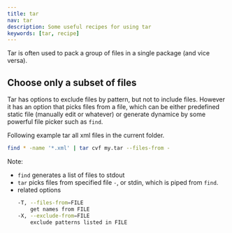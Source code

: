 ```yaml
---
title: tar
nav: tar
description: Some useful recipes for using tar
keywords: [tar, recipe]
---
```



Tar is often used to pack a group of files in a single package (and vice versa).

## Choose only a subset of files

Tar has options to exclude files by pattern, but not
to include files. However it has an option that picks
files from a file, which can be either predefined
static file (manually edit or whatever) or generate dynamice by some powerful file picker such as ``find``.

Following example tar all xml files in the current folder.

```bash
find * -name '*.xml' | tar cvf my.tar --files-from -
```

Note:

* ``find`` generates a list of files to stdout
* ``tar`` picks files from specified file ``-``, or stdin, which is piped from ``find``.
* related options
  ```bash
  -T, --files-from=FILE
      get names from FILE
  -X, --exclude-from=FILE
      exclude patterns listed in FILE
  ```

